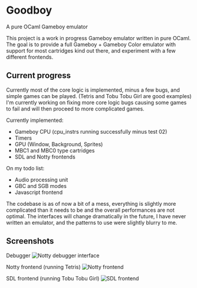 # Goodboy
A pure OCaml Gameboy emulator

This project is a work in progress Gameboy emulator written in pure OCaml.
The goal is to provide a full Gameboy + Gameboy Color emulator with support for most cartridges kind out there, and experiment with a few different frontends.

## Current progress

Currently most of the core logic is implemented, minus a few bugs, and simple games can be played. (Tetris and Tobu Tobu Girl are good examples)
I'm currently working on fixing more core logic bugs causing some games to fail and will then proceed to more complicated games.

Currently implemented:
- Gameboy CPU (cpu_instrs running successfully minus test 02)
- Timers
- GPU (Window, Background, Sprites)
- MBC1 and MBC0 type cartridges
- SDL and Notty frontends

On my todo list:
- Audio processing unit
- GBC and SGB modes
- Javascript frontend

The codebase is as of now a bit of a mess, everything is slightly more complicated than it needs to be and the overall performances are not optimal.
The interfaces will change dramatically in the future, I have never written an emulator, and the patterns to use were slightly blurry to me.

## Screenshots

Debugger
![Notty debugger interface](https://user-images.githubusercontent.com/146049/58849095-fa718880-86c3-11e9-973a-c8287f1a7d3f.png)

Notty frontend (running Tetris)
![Notty frontend](https://user-images.githubusercontent.com/146049/58849093-f8a7c500-86c3-11e9-8c6b-3ff5622f5d92.png)

SDL frontend (running Tobu Tobu Girl)
![SDL frontend](https://user-images.githubusercontent.com/146049/58849088-f47ba780-86c3-11e9-94da-cf8d07729544.png)
